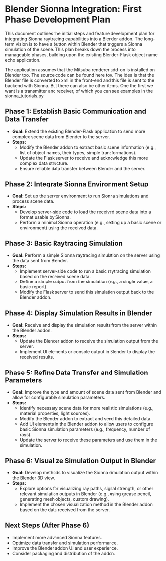 # Blender Sionna Integration: First Phase Development Plan

This document outlines the initial steps and feature development plan for integrating Sionna raytracing capabilities into a Blender addon. The long-term vision is to have a button within Blender that triggers a Sionna simulation of the scene. This plan breaks down the process into manageable phases, building upon the existing Blender-Flask object name echo application.

The application assumes that the Mitsuba renderer add-on is installed on Blender too. The source code  can be found here too. The idea is that the Blender file is converted to xml in the front-end and this file is sent to the backend with Sionna. But there can also be other items. One the first we want is a transmitter and receiver, of which you can see examples in the sionna_tutorials.py 

## Phase 1: Establish Basic Communication and Data Transfer

*   **Goal:** Extend the existing Blender-Flask application to send more complex scene data from Blender to the server.
*   **Steps:**
    *   Modify the Blender addon to extract basic scene information (e.g., list of object names, their types, simple transformations).
    *   Update the Flask server to receive and acknowledge this more complex data structure.
    *   Ensure reliable data transfer between Blender and the server.

## Phase 2: Integrate Sionna Environment Setup

*   **Goal:** Set up the server environment to run Sionna simulations and process scene data.
*   **Steps:**
    *   Develop server-side code to load the received scene data into a format usable by Sionna.
    *   Perform a minimal Sionna operation (e.g., setting up a basic scene or environment) using the received data.

## Phase 3: Basic Raytracing Simulation

*   **Goal:** Perform a simple Sionna raytracing simulation on the server using the data sent from Blender.
*   **Steps:**
    *   Implement server-side code to run a basic raytracing simulation based on the received scene data.
    *   Define a simple output from the simulation (e.g., a single value, a basic report).
    *   Modify the Flask server to send this simulation output back to the Blender addon.

## Phase 4: Display Simulation Results in Blender

*   **Goal:** Receive and display the simulation results from the server within the Blender addon.
*   **Steps:**
    *   Update the Blender addon to receive the simulation output from the server.
    *   Implement UI elements or console output in Blender to display the received results.

## Phase 5: Refine Data Transfer and Simulation Parameters

*   **Goal:** Improve the type and amount of scene data sent from Blender and allow for configurable simulation parameters.
*   **Steps:**
    *   Identify necessary scene data for more realistic simulations (e.g., material properties, light sources).
    *   Modify the Blender addon to extract and send this detailed data.
    *   Add UI elements in the Blender addon to allow users to configure basic Sionna simulation parameters (e.g., frequency, number of rays).
    *   Update the server to receive these parameters and use them in the simulation.

## Phase 6: Visualize Simulation Output in Blender

*   **Goal:** Develop methods to visualize the Sionna simulation output within the Blender 3D view.
*   **Steps:**
    *   Explore options for visualizing ray paths, signal strength, or other relevant simulation outputs in Blender (e.g., using grease pencil, generating mesh objects, custom drawing).
    *   Implement the chosen visualization method in the Blender addon based on the data received from the server.

## Next Steps (After Phase 6)

*   Implement more advanced Sionna features.
*   Optimize data transfer and simulation performance.
*   Improve the Blender addon UI and user experience.
*   Consider packaging and distribution of the addon.